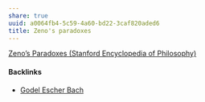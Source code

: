 ```yaml
---
share: true
uuid: a0064fb4-5c59-4a60-bd22-3caf820aded6
title: Zeno's paradoxes
---
```

[Zeno’s Paradoxes (Stanford Encyclopedia of Philosophy)](https://plato.stanford.edu/entries/paradox-zeno/)

#### Backlinks

* [Godel Escher Bach](/e4cb69d9-1875-4773-b779-01beb1961861)